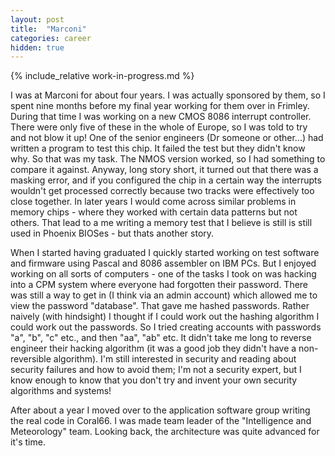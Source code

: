 ```yaml
---
layout: post
title:  "Marconi"
categories: career
hidden: true
---
```


{% include_relative work-in-progress.md %}

I was at Marconi for about four years. I was actually sponsored by them, so I spent nine months before my final year working for them over in Frimley.
During that time I was working on a new CMOS 8086 interrupt controller. There were only five of these in the whole of Europe, so I was told to try and not blow it up!
One of the senior engineers (Dr someone or other...) had written a program to test this chip. It failed the test but they didn't know why. So that was my task. The NMOS version worked, so I had something to compare it against. Anyway, long story short, it turned out that there was a masking error, and if you configured the chip in a certain way the interrupts wouldn't get processed correctly because two tracks were effectively too close together. In later years I would come across similar problems in memory chips - where they worked with certain data patterns but not others. That lead to a me writing a memory test that I believe is still is still used in Phoenix BIOSes - but thats another story.

When I started having graduated I quickly started working on test software and firmware using Pascal and 8086 assembler on IBM PCs.
But I enjoyed working on all sorts of computers - one of the tasks I took on was hacking into a CPM system where everyone had forgotten their password. There was still a way to get in (I think via an admin account) which allowed me to view the password "database". That gave me hashed passwords. Rather naively (with hindsight) I thought if I could work out the hashing algorithm I could work out the passwords. So I tried creating accounts with passwords "a", "b", "c" etc., and then "aa", "ab" etc. It didn't take me long to reverse engineer their hacking algorithm (it was a good job they didn't have a non-reversible algorithm). I'm still interested in security and reading about security failures and how to avoid them; I'm not a security expert, but I know enough to know that you don't try and invent your own security algorithms and systems!

After about a year I moved over to the application software group writing the real code in Coral66. I was made team leader of the "Intelligence and Meteorology" team. Looking back, the architecture was quite advanced for it's time.

